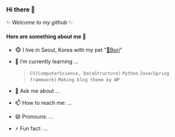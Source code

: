 ### Hi there 👋
✨ _Welcome to my github_ ✨ 

#### Here are something about me 👋

- 🐵 I live in Seoul, Korea with my pet "[🐶Bori](https://m.youtube.com/channel/UCkskqwtod2vp2UzgBs_aQIg)"

- 🌱 I’m currently learning ... 
    > `CS(ComputerScience, DataStructure)` `Python` `Java(Spring framework)` `Making blog theme by WP`

- 💬 Ask me about ...
- 📫 How to reach me: ...
- 😄 Pronouns: ...
- ⚡ Fun fact: ...